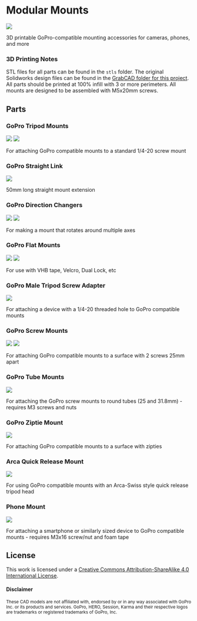 # Modular Mounts

![](img/modularmount-02.png)

3D printable GoPro-compatible mounting accessories for cameras, phones, and more

### 3D Printing Notes
STL files for all parts can be found in the `stls` folder. The original Solidworks design files can be found in the [GrabCAD folder for this project](https://workbench.grabcad.com/workbench/projects/gcnUv4yWleEZdF-MvPbkRW6ztajOTvjOf2FrRhKy1aaAlx#/space/gcRLR5dOVLxat1oCPV2CXJvUbPfd5Zgm9qYSkP6tpdQevQ). All parts should be printed at 100% infill with 3 or more perimeters. All mounts are designed to be assembled with M5x20mm screws.

## Parts

### GoPro Tripod Mounts
![](img/GoProTripodMountHorizontal.PNG)
![](img/GoProTripodMountVertical.PNG)

For attaching GoPro compatible mounts to a standard 1/4-20 screw mount

### GoPro Straight Link
![](img/GoProStraightLink50mm.PNG)

50mm long straight mount extension

### GoPro Direction Changers
![](img/GoProDirectionChangerLink.PNG)
![](img/GoProFlatDirectionChangerLink.PNG)

For making a mount that rotates around multiple axes

### GoPro Flat Mounts
![](img/GoProFlatMountFemale.PNG)
![](img/GoProFlatMountMale.PNG)

For use with VHB tape, Velcro, Dual Lock, etc

### GoPro Male Tripod Screw Adapter
![](img/GoProMaleTripodScrewAdapter.PNG)

For attaching a device with a 1/4-20 threaded hole to GoPro compatible mounts

### GoPro Screw Mounts

![](img/GoProScrewMountFemale.PNG)
![](img/GoProOffsetScrewMountFemale.PNG)

For attaching GoPro compatible mounts to a surface with 2 screws 25mm apart

### GoPro Tube Mounts

![](img/GoProTubeMount.PNG)

For attaching the GoPro screw mounts to round tubes (25 and 31.8mm) - requires M3 screws and nuts

### GoPro Ziptie Mount

![](img/GoProZiptieMountFemale.PNG)

For attaching GoPro compatible mounts to a surface with zipties

### Arca Quick Release Mount

![](img/GoProArcaQuickReleasePlate.PNG)

For using GoPro compatible mounts with an Arca-Swiss style quick release tripod head

### Phone Mount

![](img/PhoneClamp.PNG)

For attaching a smartphone or similarly sized device to GoPro compatible mounts - requires M3x16 screw/nut and foam tape

## License
This work is licensed under a [Creative Commons Attribution-ShareAlike 4.0 International License](http://creativecommons.org/licenses/by-sa/4.0/).

#### Disclaimer
<small>These CAD models are not affiliated with, endorsed by or in any way associated with GoPro Inc. or its products and services. GoPro, HERO, Session, Karma and their respective logos are trademarks or registered trademarks of GoPro, Inc.</small>

